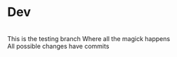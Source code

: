 # Dev 
<br>
This is the testing branch Where all the magick happens <br>
All possible changes have commits
